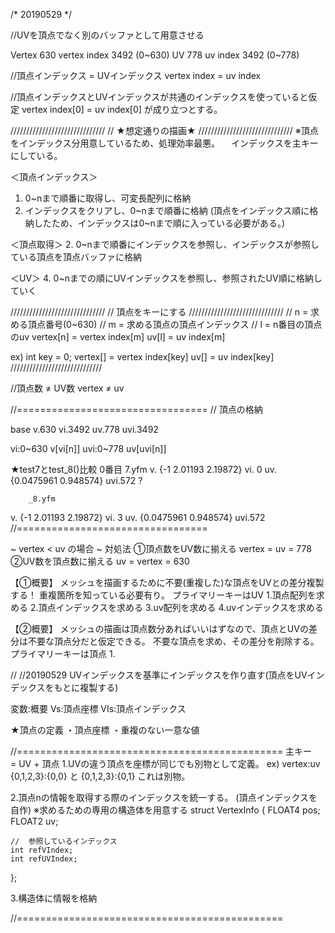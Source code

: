 /*
    20190529
*/

//UVを頂点でなく別のバッファとして用意させる

Vertex          630
vertex index    3492 (0~630)
UV              778
uv index        3492 (0~778)

//頂点インデックス = UVインデックス
vertex index = uv index

//頂点インデックスとUVインデックスが共通のインデックスを使っていると仮定
vertex index[0] = uv index[0] が成り立つとする。

//////////////////////////////
//  ★想定通りの描画★
//////////////////////////////
※頂点をインデックス分用意しているため、処理効率最悪。
　インデックスを主キーにしている。

＜頂点インデックス＞
1. 0~nまで順番に取得し、可変長配列に格納
3. インデックスをクリアし、0~nまで順番に格納
(頂点をインデックス順に格納したため、インデックスは0~nまで順に入っている必要がある。)

＜頂点取得＞
2. 0~nまで順番にインデックスを参照し、インデックスが参照している頂点を頂点バッファに格納

＜UV＞
4. 0~nまでの順にUVインデックスを参照し、参照されたUV順に格納していく

//////////////////////////////
//  頂点をキーにする
//////////////////////////////
// n = 求める頂点番号(0~630)
// m = 求める頂点の頂点インデックス
// l = n番目の頂点のuv
vertex[n] = vertex index[m]
uv[l] = uv index[m]

ex)
    int key = 0;
    vertex[] = vertex index[key]
    uv[]     =     uv index[key]
/////////////////////////////

//頂点数 ≠ UV数
vertex ≠ uv

//=================================
//  頂点の格納

base
v.630
vi.3492
uv.778
uvi.3492

vi:0~630    v[vi[n]]
uvi:0~778   uv[uvi[n]]

★test7とtest_8()比較
0番目
        7.yfm
v.  {-1 2.01193 2.19872}
vi. 0
uv. {0.0475961 0.948574}
uvi.572 ?

        _8.yfm
v.  {-1 2.01193 2.19872}
vi. 3
uv. {0.0475961 0.948574}
uvi.572
//=================================

~ vertex < uv の場合 ~
対処法
①頂点数をUV数に揃える vertex = uv = 778
②UV数を頂点数に揃える uv = vertex = 630


【①概要】
メッシュを描画するために不要(重複した)な頂点をUVとの差分複製する！
重複箇所を知っている必要有り。
プライマリーキーはUV
1.頂点配列を求める
2.頂点インデックスを求める
3.uv配列を求める
4.uvインデックスを求める

【②概要】
メッシュの描画は頂点数分あればいいはずなので、頂点とUVの差分は不要な頂点分だと仮定できる。
不要な頂点を求め、その差分を削除する。
プライマリーキーは頂点
1.

//
//20190529
UVインデックスを基準にインデックスを作り直す(頂点をUVインデックスをもとに複製する)

変数:概要
Vs:頂点座標
VIs:頂点インデックス

★頂点の定義
・頂点座標
・重複のない一意な値



//==============================================
主キー　= UV + 頂点
1.UVの違う頂点を座標が同じでも別物として定義。
ex) vertex:uv
    {0,1,2,3}:{0,0}
        と
    {0,1,2,3}:{0,1}
    これは別物。

2.頂点nの情報を取得する際のインデックスを統一する。
(頂点インデックスを自作)
※求めるための専用の構造体を用意する
struct VertexInfo
{
    FLOAT4 pos;
    FLOAT2 uv;

    //  参照しているインデックス
    int refVIndex;
    int refUVIndex;
};

3.構造体に情報を格納


//==============================================